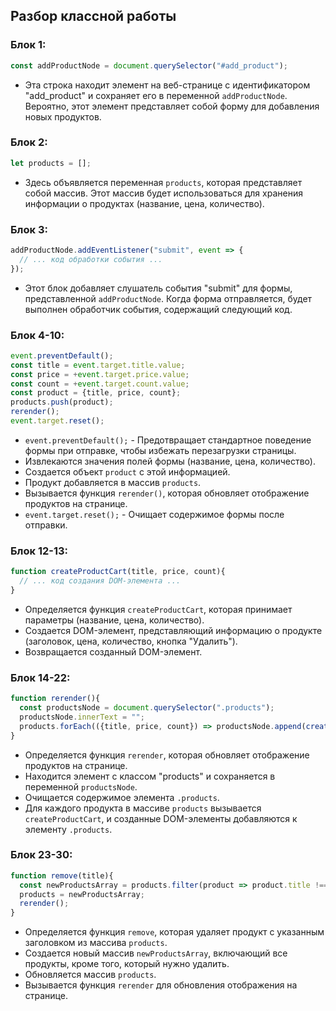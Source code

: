 ## Разбор классной работы

### Блок 1:
```javascript
const addProductNode = document.querySelector("#add_product");
```
- Эта строка находит элемент на веб-странице с идентификатором "add_product" и сохраняет его в переменной `addProductNode`. Вероятно, этот элемент представляет собой форму для добавления новых продуктов.

### Блок 2:
```javascript
let products = [];
```
- Здесь объявляется переменная `products`, которая представляет собой массив. Этот массив будет использоваться для хранения информации о продуктах (название, цена, количество).

### Блок 3:
```javascript
addProductNode.addEventListener("submit", event => {
  // ... код обработки события ...
});
```
- Этот блок добавляет слушатель события "submit" для формы, представленной `addProductNode`. Когда форма отправляется, будет выполнен обработчик события, содержащий следующий код.

### Блок 4-10:
```javascript
event.preventDefault();
const title = event.target.title.value;
const price = +event.target.price.value;
const count = +event.target.count.value;
const product = {title, price, count};
products.push(product);
rerender();
event.target.reset();
```
- `event.preventDefault();` - Предотвращает стандартное поведение формы при отправке, чтобы избежать перезагрузки страницы.
- Извлекаются значения полей формы (название, цена, количество).
- Создается объект `product` с этой информацией.
- Продукт добавляется в массив `products`.
- Вызывается функция `rerender()`, которая обновляет отображение продуктов на странице.
- `event.target.reset();` - Очищает содержимое формы после отправки.

### Блок 12-13:
```javascript
function createProductCart(title, price, count){
  // ... код создания DOM-элемента ...
}
```
- Определяется функция `createProductCart`, которая принимает параметры (название, цена, количество).
- Создается DOM-элемент, представляющий информацию о продукте (заголовок, цена, количество, кнопка "Удалить").
- Возвращается созданный DOM-элемент.

### Блок 14-22:
```javascript
function rerender(){
  const productsNode = document.querySelector(".products");
  productsNode.innerText = "";
  products.forEach(({title, price, count}) => productsNode.append(createProductCart(title, price, count)));
}
```
- Определяется функция `rerender`, которая обновляет отображение продуктов на странице.
- Находится элемент с классом "products" и сохраняется в переменной `productsNode`.
- Очищается содержимое элемента `.products`.
- Для каждого продукта в массиве `products` вызывается `createProductCart`, и созданные DOM-элементы добавляются к элементу `.products`.

### Блок 23-30:
```javascript
function remove(title){
  const newProductsArray = products.filter(product => product.title !== title);
  products = newProductsArray;
  rerender();
}
```
- Определяется функция `remove`, которая удаляет продукт с указанным заголовком из массива `products`.
- Создается новый массив `newProductsArray`, включающий все продукты, кроме того, который нужно удалить.
- Обновляется массив `products`.
- Вызывается функция `rerender` для обновления отображения на странице.